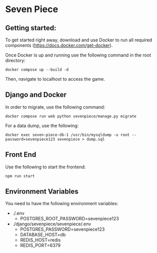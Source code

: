 # Seven Piece

## Getting started:

To get started right away, download and use Docker to run all required components (https://docs.docker.com/get-docker).


Once Docker is up and running use the following command in the root directory:
```
docker compose up --build -d
```

Then, navigate to localhost to access the game.

## Django and Docker

In order to migrate, use the following command:
```
docker compose run web python sevenpiece/manage.py migrate
```

For a data dump, use the following:
```
docker exec seven-piece-db-1 /usr/bin/mysqldump -u root --password=sevenpiece123 sevenpiece > dump.sql
```


## Front End

Use the following to start the frontend:

```
npm run start
```

## Environment Variables

You need to have the following environment variables:

- ./.env
    - POSTGRES_ROOT_PASSWORD=sevenpiece123
- ./django/sevenpiece/sevenpiece/.env
    - POSTGRES_PASSWORD=sevenpiece123
    - DATABASE_HOST=db
    - REDIS_HOST=redis
    - REDIS_PORT=6379